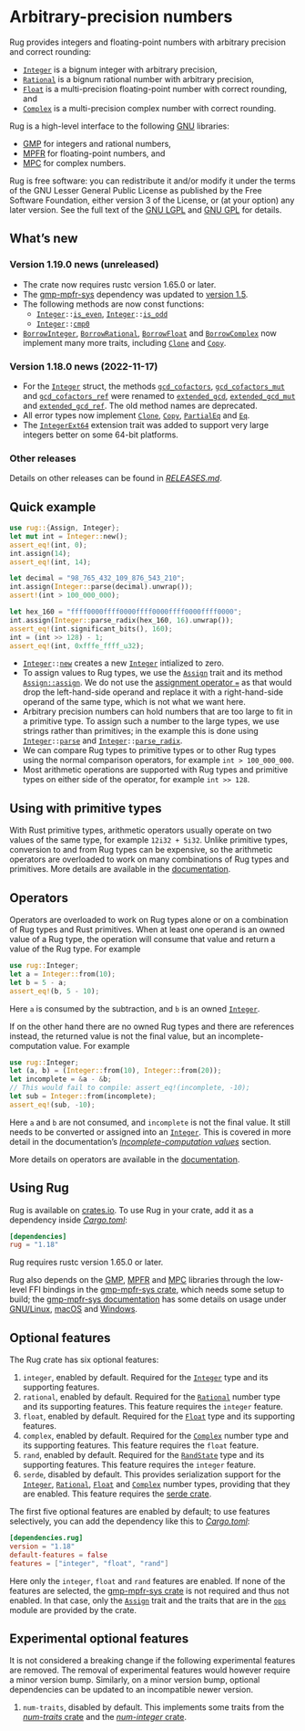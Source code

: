 <!-- Copyright © 2016–2022 Trevor Spiteri -->

<!-- Copying and distribution of this file, with or without modification, are
permitted in any medium without royalty provided the copyright notice and this
notice are preserved. This file is offered as-is, without any warranty. -->

# Arbitrary-precision numbers

Rug provides integers and floating-point numbers with arbitrary precision and
correct rounding:

  * [`Integer`] is a bignum integer with arbitrary precision,
  * [`Rational`] is a bignum rational number with arbitrary precision,
  * [`Float`] is a multi-precision floating-point number with correct rounding,
    and
  * [`Complex`] is a multi-precision complex number with correct rounding.

Rug is a high-level interface to the following [GNU] libraries:

  * [GMP] for integers and rational numbers,
  * [MPFR] for floating-point numbers, and
  * [MPC] for complex numbers.

Rug is free software: you can redistribute it and/or modify it under the terms
of the GNU Lesser General Public License as published by the Free Software
Foundation, either version 3 of the License, or (at your option) any later
version. See the full text of the [GNU LGPL] and [GNU GPL] for details.

## What’s new

### Version 1.19.0 news (unreleased)

  * The crate now requires rustc version 1.65.0 or later.
  * The [gmp-mpfr-sys][sys crate] dependency was updated to [version
    1.5][sys-1-5].
  * The following methods are now const functions:
      * <code>[Integer][int-1-19]::[is\_even][int-ie-1-19]</code>,
        <code>[Integer][int-1-19]::[is\_odd][int-io-1-19]</code>
      * <code>[Integer][int-1-19]::[cmp0][int-c-1-19]</code>
  * [`BorrowInteger`][bi-1-19], [`BorrowRational`][br-1-19],
    [`BorrowFloat`][bf-1-19] and [`BorrowComplex`][bc-1-19] now implement many
    more traits, including [`Clone`] and [`Copy`].

[`Copy`]: https://doc.rust-lang.org/core/marker/trait.Copy.html
[bc-1-19]: https://docs.rs/rug/~1.19/rug/complex/struct.BorrowComplex.html
[bf-1-19]: https://docs.rs/rug/~1.19/rug/float/struct.BorrowFloat.html
[bi-1-19]: https://docs.rs/rug/~1.19/rug/integer/struct.BorrowInteger.html
[br-1-19]: https://docs.rs/rug/~1.19/rug/rational/struct.BorrowRational.html
[int-1-19]: https://docs.rs/rug/~1.19/rug/struct.Integer.html
[int-c-1-19]: https://docs.rs/rug/~1.19/rug/struct.Integer.html#method.cmp0
[int-ie-1-19]: https://docs.rs/rug/~1.19/rug/struct.Integer.html#method.is_even
[int-io-1-19]: https://docs.rs/rug/~1.19/rug/struct.Integer.html#method.is_odd
[sys-1-5]: https://docs.rs/gmp-mpfr-sys/~1.5/gmp_mpfr_sys/index.html

### Version 1.18.0 news (2022-11-17)

  * For the [`Integer`][int-1-18] struct, the methods
    [`gcd_cofactors`][int-gc-1-18], [`gcd_cofactors_mut`][int-gcm-1-18] and
    [`gcd_cofactors_ref`][int-gcr-1-18] were renamed to
    [`extended_gcd`][int-eg-1-18], [`extended_gcd_mut`][int-egm-1-18] and
    [`extended_gcd_ref`][int-egr-1-18]. The old method names are deprecated.
  * All error types now implement [`Clone`], [`Copy`], [`PartialEq`] and [`Eq`].
  * The [`IntegerExt64`][ie64-1-18] extension trait was added to support very
    large integers better on some 64-bit platforms.

[`Clone`]: https://doc.rust-lang.org/core/clone/trait.Clone.html
[`Copy`]: https://doc.rust-lang.org/core/marker/trait.Copy.html
[`Eq`]: https://doc.rust-lang.org/core/cmp/trait.Eq.html
[`PartialEq`]: https://doc.rust-lang.org/core/cmp/trait.PartialEq.html
[ie64-1-18]: https://docs.rs/rug/~1.18/rug/integer/trait.IntegerExt64.html
[int-1-18]: https://docs.rs/rug/~1.18/rug/struct.Integer.html
[int-eg-1-18]: https://docs.rs/rug/~1.18/rug/struct.Integer.html#method.extended_gcd
[int-egm-1-18]: https://docs.rs/rug/~1.18/rug/struct.Integer.html#method.extended_gcd_mut
[int-egr-1-18]: https://docs.rs/rug/~1.18/rug/struct.Integer.html#method.extended_gcd_ref
[int-gc-1-18]: https://docs.rs/rug/~1.18/rug/struct.Integer.html#method.gcd_cofactors
[int-gcm-1-18]: https://docs.rs/rug/~1.18/rug/struct.Integer.html#method.gcd_cofactors_mut
[int-gcr-1-18]: https://docs.rs/rug/~1.18/rug/struct.Integer.html#method.gcd_cofactors_ref

### Other releases

Details on other releases can be found in [*RELEASES.md*].

## Quick example

```rust
use rug::{Assign, Integer};
let mut int = Integer::new();
assert_eq!(int, 0);
int.assign(14);
assert_eq!(int, 14);

let decimal = "98_765_432_109_876_543_210";
int.assign(Integer::parse(decimal).unwrap());
assert!(int > 100_000_000);

let hex_160 = "ffff0000ffff0000ffff0000ffff0000ffff0000";
int.assign(Integer::parse_radix(hex_160, 16).unwrap());
assert_eq!(int.significant_bits(), 160);
int = (int >> 128) - 1;
assert_eq!(int, 0xfffe_ffff_u32);
```

  * <code>[Integer][`Integer`]::[new][`new`]</code> creates a new [`Integer`]
    intialized to zero.
  * To assign values to Rug types, we use the [`Assign`] trait and its method
    [`Assign::assign`]. We do not use the [assignment operator `=`][assignment]
    as that would drop the left-hand-side operand and replace it with a
    right-hand-side operand of the same type, which is not what we want here.
  * Arbitrary precision numbers can hold numbers that are too large to fit in a
    primitive type. To assign such a number to the large types, we use strings
    rather than primitives; in the example this is done using
    <code>[Integer][`Integer`]::[parse][`parse`]</code> and
    <code>[Integer][`Integer`]::[parse_radix][`parse_radix`]</code>.
  * We can compare Rug types to primitive types or to other Rug types using the
    normal comparison operators, for example `int > 100_000_000`.
  * Most arithmetic operations are supported with Rug types and primitive types
    on either side of the operator, for example `int >> 128`.

## Using with primitive types

With Rust primitive types, arithmetic operators usually operate on two values of
the same type, for example `12i32 + 5i32`. Unlike primitive types, conversion to
and from Rug types can be expensive, so the arithmetic operators are overloaded
to work on many combinations of Rug types and primitives. More details are
available in the [documentation][primitive types].

## Operators

Operators are overloaded to work on Rug types alone or on a combination of Rug
types and Rust primitives. When at least one operand is an owned value of a Rug
type, the operation will consume that value and return a value of the Rug type.
For example

```rust
use rug::Integer;
let a = Integer::from(10);
let b = 5 - a;
assert_eq!(b, 5 - 10);
```

Here `a` is consumed by the subtraction, and `b` is an owned [`Integer`].

If on the other hand there are no owned Rug types and there are references
instead, the returned value is not the final value, but an
incomplete-computation value. For example

```rust
use rug::Integer;
let (a, b) = (Integer::from(10), Integer::from(20));
let incomplete = &a - &b;
// This would fail to compile: assert_eq!(incomplete, -10);
let sub = Integer::from(incomplete);
assert_eq!(sub, -10);
```

Here `a` and `b` are not consumed, and `incomplete` is not the final value. It
still needs to be converted or assigned into an [`Integer`]. This is covered in
more detail in the documentation’s [*Incomplete-computation values*] section.

More details on operators are available in the [documentation][operators].

## Using Rug

Rug is available on [crates.io][rug crate]. To use Rug in your crate, add it as
a dependency inside [*Cargo.toml*]:

```toml
[dependencies]
rug = "1.18"
```

Rug requires rustc version 1.65.0 or later.

Rug also depends on the [GMP], [MPFR] and [MPC] libraries through the low-level
FFI bindings in the [gmp-mpfr-sys crate][sys crate], which needs some setup to
build; the [gmp-mpfr-sys documentation][sys] has some details on usage under
[GNU/Linux][sys gnu], [macOS][sys mac] and [Windows][sys win].

## Optional features

The Rug crate has six optional features:

 1. `integer`, enabled by default. Required for the [`Integer`] type and its
    supporting features.
 2. `rational`, enabled by default. Required for the [`Rational`] number type
    and its supporting features. This feature requires the `integer` feature.
 3. `float`, enabled by default. Required for the [`Float`] type and its
    supporting features.
 4. `complex`, enabled by default. Required for the [`Complex`] number type and
    its supporting features. This feature requires the `float` feature.
 5. `rand`, enabled by default. Required for the [`RandState`] type and its
    supporting features. This feature requires the `integer` feature.
 6. `serde`, disabled by default. This provides serialization support for the
    [`Integer`], [`Rational`], [`Float`] and [`Complex`] number types, providing
    that they are enabled. This feature requires the [serde crate].

The first five optional features are enabled by default; to use features
selectively, you can add the dependency like this to [*Cargo.toml*]:

```toml
[dependencies.rug]
version = "1.18"
default-features = false
features = ["integer", "float", "rand"]
```

Here only the `integer`, `float` and `rand` features are enabled. If none of the
features are selected, the [gmp-mpfr-sys crate][sys crate] is not required and
thus not enabled. In that case, only the [`Assign`] trait and the traits that
are in the [`ops`] module are provided by the crate.

## Experimental optional features

It is not considered a breaking change if the following experimental features
are removed. The removal of experimental features would however require a minor
version bump. Similarly, on a minor version bump, optional dependencies can be
updated to an incompatible newer version.

 1. `num-traits`, disabled by default. This implements some traits from the
    [*num-traits* crate] and the [*num-integer* crate].

[*Cargo.toml*]: https://doc.rust-lang.org/cargo/guide/dependencies.html
[*Incomplete-computation values*]: https://docs.rs/rug/~1.18/rug/index.html#incomplete-computation-values
[*RELEASES.md*]: https://gitlab.com/tspiteri/rug/blob/master/RELEASES.md
[*num-integer* crate]: https://crates.io/crates/num-integer
[*num-traits* crate]: https://crates.io/crates/num-traits
[GMP]: https://gmplib.org/
[GNU GPL]: https://www.gnu.org/licenses/gpl-3.0.html
[GNU LGPL]: https://www.gnu.org/licenses/lgpl-3.0.en.html
[GNU]: https://www.gnu.org/
[MPC]: https://www.multiprecision.org/mpc/
[MPFR]: https://www.mpfr.org/
[`Assign::assign`]: https://docs.rs/rug/~1.18/rug/trait.Assign.html#tymethod.assign
[`Assign`]: https://docs.rs/rug/~1.18/rug/trait.Assign.html
[`Complex`]: https://docs.rs/rug/~1.18/rug/struct.Complex.html
[`Float`]: https://docs.rs/rug/~1.18/rug/struct.Float.html
[`Integer`]: https://docs.rs/rug/~1.18/rug/struct.Integer.html
[`RandState`]: https://docs.rs/rug/~1.18/rug/rand/struct.RandState.html
[`Rational`]: https://docs.rs/rug/~1.18/rug/struct.Rational.html
[`new`]: https://docs.rs/rug/~1.18/rug/struct.Integer.html#method.new
[`ops`]: https://docs.rs/rug/~1.18/rug/ops/index.html
[`parse_radix`]: https://docs.rs/rug/~1.18/rug/struct.Integer.html#method.parse_radix
[`parse`]: https://docs.rs/rug/~1.18/rug/struct.Integer.html#method.parse
[assignment]: https://doc.rust-lang.org/reference/expressions/operator-expr.html#assignment-expressions
[operators]: https://docs.rs/rug/~1.18/rug/index.html#operators
[primitive types]: https://docs.rs/rug/~1.18/rug/index.html#using-with-primitive-types
[rug crate]: https://crates.io/crates/rug
[serde crate]: https://crates.io/crates/serde
[sys crate]: https://crates.io/crates/gmp-mpfr-sys
[sys gnu]: https://docs.rs/gmp-mpfr-sys/~1.5/gmp_mpfr_sys/index.html#building-on-gnulinux
[sys mac]: https://docs.rs/gmp-mpfr-sys/~1.5/gmp_mpfr_sys/index.html#building-on-macos
[sys win]: https://docs.rs/gmp-mpfr-sys/~1.5/gmp_mpfr_sys/index.html#building-on-windows
[sys]: https://docs.rs/gmp-mpfr-sys/~1.5/gmp_mpfr_sys/index.html
